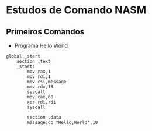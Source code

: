 # Estudos de Comando NASM

## Primeiros Comandos


* Programa Hello World

```Assembly
global _start 
    section .text
    _start:
        mov rax,1
        mov rdi,1
        mov rsi,message
        mov rdx,13
        syscall 
        mov rax,60
        xor rdi,rdi
        syscall

        section .data
        massage:db "Hello,World',10
```

